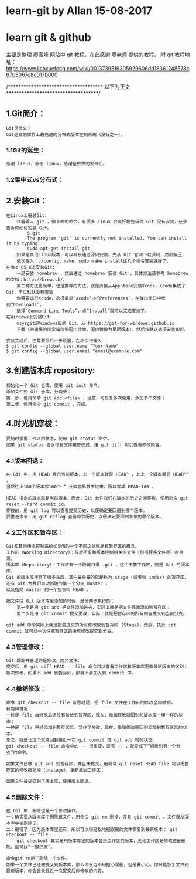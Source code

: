 # learn-git		by Allan 15-08-2017
learn git &amp; github
====

主要是整理 廖雪峰 网站中 git 教程。在此感谢 廖老师 提供的教程。
附 git 教程地址：https://www.liaoxuefeng.com/wiki/0013739516305929606dd18361248578c67b8067c8c017b000

/*************************************  以下为正文  ************************************/

## 1.Git简介：
	Git是什么？
	Git是目前世界上最先进的分布式版本控制系统（没有之一）。

### 1.1Git的诞生：
	感谢 linus，感谢 linux，感谢全世界的大师们。

### 1.2集中式vs分布式：

## 2.安装Git：
	在Linux上安装Git:
		试着输入 git ，像下面的命令，有很多 Linux 会友好地告诉你 Git 没有安装，还会告诉你如何安装 Git。
			$ git
			The program 'git' is currently not installed. You can install it by typing:
			sudo apt-get install git
		如果是其他Linux版本，可以直接通过源码安装。先从 Git 官网下载源码，然后解压，
		依次输入：./config，make，sudo make install这几个命令安装就好了。
	在Mac OS X上安装Git:
		一是安装 homebrew ，然后通过 homebrew 安装 Git ，具体方法请参考 homebrew 的文档：http://brew.sh/。
		第二种方法更简单，也是推荐的方法，就是直接从AppStore安装Xcode，Xcode集成了Git，不过默认没有安装，
		你需要运行Xcode，选择菜单“Xcode”->“Preferences”，在弹出窗口中找到“Downloads”，
		选择“Command Line Tools”，点“Install”就可以完成安装了。
	在Windows上安装Git:
		msysgit是Windows版的 Git，从 https://git-for-windows.github.io
		下载（网速慢的同学请移步国内镜像，国内镜像为早期版本），然后按默认选项安装即可。
	
	安装完成后，还需要最后一步设置，在命令行输入：
	$ git config --global user.name "Your Name"
	$ git config --global user.email "email@example.com"
	
## 3.创建版本库 repository:
	初始化一个 Git 仓库，使用 git init 命令。
	添加文件到 Git 仓库，分两步：
	第一步，使用命令 git add <file> ，注意，可反复多次使用，添加多个文件；
	第二步，使用命令 git commit ，完成。
	
## 4.时光机穿梭：
	要随时掌握工作区的状态，使用 git status 命令。
	如果 git status 告诉你有文件被修改过，用 git diff 可以查看修改内容。
	
### 4.1版本回退：
	在 Git 中，用 HEAD 表示当前版本，上一个版本就是 HEAD^ ，上上一个版本就是 HEAD^^ ，
	当然往上100个版本写100个 ^ 比较容易数不过来，所以写成 HEAD~100 。
		
	HEAD 指向的版本就是当前版本，因此，Git 允许我们在版本的历史之间穿梭，使用命令 git reset --hard commit_id。
	穿梭前，用 git log 可以查看提交历史，以便确定要回退到哪个版本。
	要重返未来，用 git reflog 查看命令历史，以便确定要回到未来的哪个版本。
		
### 4.2工作区和暂存区：
	Git和其他版本控制系统如SVN的一个不同之处就是有暂存区的概念。
	工作区（Working Directory）：存放所有和版本控制相关的文件（包括程序文件等）的目录。
	版本库（Repository）：工作区有一个隐藏目录 .git ，这个不算工作区，而是 Git 的版本库。
	Git 的版本库里存了很多东西，其中最重要的就是称为 stage (或者叫 index) 的暂存区，还有 Git 为我们自动创建的第一个分支 master ，
	以及指向 master 的一个指针叫 HEAD 。
	
	把文件往 Git 版本库里添加的时候，是分两步执行的：
		第一步是用 git add 把文件添加进去，实际上就是把文件修改添加到暂存区；
		第二步是用 git commit 提交更改，实际上就是把暂存区的所有内容提交到当前分支。
		
	git add 命令实际上就是把要提交的所有修改放到暂存区 (Stage)，然后，执行 git commit 就可以一次性把暂存区的所有修改提交到分支。
		
### 4.3管理修改：
	Git 跟踪并管理的是修改，而非文件。
	提交后，用 git diff HEAD -- file 命令可以查看工作区和版本库里面最新版本的区别：
	每次修改，如果不 add 到暂存区，那就不会加入到 commit 中。
	
### 4.4撤销修改：
	命令 git checkout -- file 意思就是，把 file 文件在工作区的修改全部撤销，
	有两种情况：
	一种是 file 自修改后还没有被放到暂存区，现在，撤销修改就回到和版本库一模一样的状态；
	一种是 file 已经添加到暂存区后，又作了修改，现在，撤销修改就回到添加到暂存区后的状态。
	总之，就是让这个文件回到最近一次 git commit 或 git add 时的状态。
	git checkout -- file 命令中的 -- 很重要，没有 -- ，就变成了“切换到另一个分支”的命令。
	
	如果文件已被 git add 到暂存区，并且未提交，用命令 git reset HEAD file 可以把暂存区的修改撤销掉（unstage），重新放回工作区：
	
	如果文件被提交到了版本库，使用版本回退。
		
### 4.5删除文件：
	在 Git 中，删除也是一个修改操作。
	一：确实要从版本库中删除该文件，用命令 git rm 删掉，并且 git commit 。文件就从版本库中被删除了。
	二：删错了，因为版本库里还有，所以可以很轻松地把误删的文件恢复到最新版本： git checkout -- file
		git checkout 其实是用版本库里的版本替换工作区的版本，无论工作区是修改还是删除，都可以“一键还原”。
		
	命令git rm用于删除一个文件。
	如果一个文件已经被提交到版本库，那么你永远不用担心误删，但是要小心，你只能恢复文件到最新版本，你会丢失最近一次提交后你修改的内容。
		

	


















